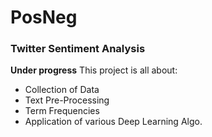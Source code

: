 # PosNeg
### Twitter Sentiment Analysis
**Under progress**
This project is all about:
- Collection of Data
- Text Pre-Processing
- Term Frequencies
- Application of various Deep Learning Algo.
